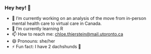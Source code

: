 ### Hey hey! 👋
- 🔭 I’m currently working on an analysis of the move from in-person mental health care to virtual care in Canada.
- 🌱 I’m currently learning R
- 📫 How to reach me: chloe.thierstein@mail.utoronto.ca
- 😄 Pronouns: she/her
- ⚡ Fun fact: I have 2 dachshunds 🐶
<!--
**cthierst/cthierst** is a ✨ _special_ ✨ repository because its `README.md` (this file) appears on your GitHub profile.

Here are some ideas to get you started:

- 🔭 I’m currently working on an analysis of the move from in-person mental health care to virtual care in Canada.
- 🌱 I’m currently learning R
- 📫 How to reach me: chloe.thierstein@mail.utoronto.ca
- 😄 Pronouns: she/her
- ⚡ Fun fact: I love dachshunds!
-->
